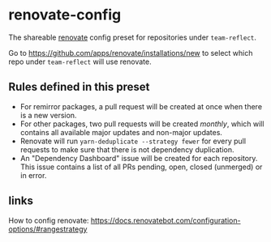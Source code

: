 # renovate-config

The shareable [renovate](https://renovatebot.com/) config preset for repositories under `team-reflect`.

Go to https://github.com/apps/renovate/installations/new to select which repo under `team-reflect` will use renovate.

## Rules defined in this preset

- For remirror packages, a pull request will be created at once when there is a new version.
- For other packages, two pull requests will be created *monthly*, which will contains all available major updates and non-major updates.
- Renovate will run `yarn-deduplicate --strategy fewer` for every pull requests to make sure that there is not dependency duplication.
- An "Dependency Dashboard" issue will be created for each repository. This issue contains a list of all PRs pending, open, closed (unmerged) or in error.

## links

How to config renovate: https://docs.renovatebot.com/configuration-options/#rangestrategy
